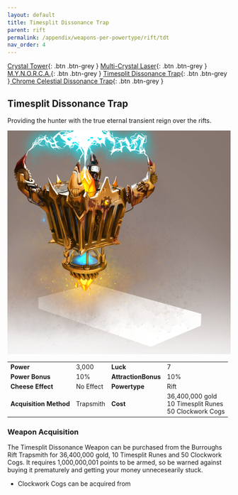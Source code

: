 ```yaml
---
layout: default
title: Timesplit Dissonance Trap
parent: rift
permalink: /appendix/weapons-per-powertype/rift/tdt
nav_order: 4
---
```

<span class="fs-1">[Crystal Tower](/appendix/weapons-per-powertype/rift/ct){: .btn .btn-grey } </span><span class="fs-1">[Multi-Crystal Laser](/appendix/weapons-per-powertype/rift/mcl){: .btn .btn-grey } </span> <span class="fs-1">[M.Y.N.O.R.C.A.](/appendix/weapons-per-powertype/rift/mynorca){: .btn .btn-grey } </span><span class="fs-1">[ Timesplit Dissonance Trap](/appendix/weapons-per-powertype/rift/tdt){: .btn .btn-grey }</span><span class="fs-1">[ Chrome Celestial Dissonance Trap](/appendix/weapons-per-powertype/rift/ccdt){: .btn .btn-grey }</span>

## Timesplit Dissonance Trap
Providing the hunter with the true eternal transient reign over the rifts.

<img src="/assets/images/tdt.png" alt="this is dumb, gonna be honest" width="600">

|||||
|---|---|---|---|
| __Power__ 	| 3,000 	| __Luck__ 	| 7 	|
| __Power Bonus__ 	| 10% 	|__AttractionBonus__ 	| 10% 	|
| __Cheese Effect__ 	| No Effect 	| __Powertype__ 	| Rift 	|
| __Acquisition Method__ 	| Trapsmith 	| __Cost__ 	| 36,400,000 gold <br> 10 Timesplit Runes <br> 50 Clockwork Cogs 	|


### Weapon Acquisition
The Timesplit Dissonance Weapon can be purchased from the Burroughs Rift Trapsmith for 36,400,000 gold, 10 Timesplit Runes and 50 Clockwork Cogs. It requires 1,000,000,001 points to be armed, so be warned against buying it prematurely and getting your money unnecesearily stuck.
- Clockwork Cogs can be acquired from